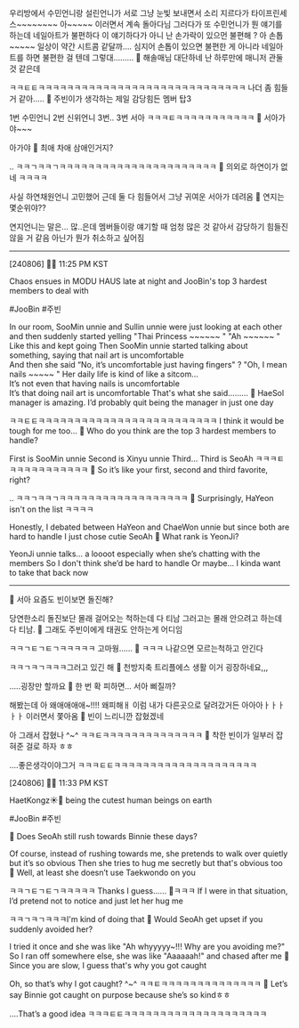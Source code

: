우리방에서
수민언니랑 설린언니가
서로 그냥 눈빛 보내면서
소리 지르다가
타이프린세스~~~~~~~~
아~~~~~
이러면서
계속 돌아다님
그러다가 또 수민언니가
뭔 얘기를 하는데
네일아트가 불편하다 이 얘기하다가
아니 난 손가락이 있으먼
불편해
?
아 손톱~~~~~
일상이 약간
시트콤 같달까….
심지어 손톱이 있으면 불편한 게 아니라
네일아트를 하면 불편한 걸 텐데
그렇대………
🫧 해솔매님 대단하네 난 하루만에 매니저 관둘 것 같은데

ㅋㅋㅌㅌㅋㅋㅋㅋㅋㅋㅋㅋㅋㅋㅋㅋㅋㅋㅋㅋㅋㅋㅋㅋㅋㅋㅋㅋㅋㅋㅋㅋㅋ
나더 좀 힘들 거 같아…..
🫧 주빈이가 생각하는 제일 감당힘든 멤버 탑3

1번 수민언니
2번 신위언니
3번..
3번 서아
ㅋㅋㅋㅌㅋㅋㅋㅋㅋㅋㅋㅋㅋㅋㅋ
🫧 서아가야~~~

아가야
🫧 최애 차애 삼애인거지?

..
ㅋㅋㄱㅋㅋㄱㅋㅋㅋㅋㅋㅋㅋㅋㅋㅋㅋㅋㅋㅋㅋㅋㅋㅋㅋㅋㅋㅋ
🫧 의외로 하연이가 없네 ㅋㅋㅋㅋ

사실 하연채원언니 고민했어
근데 둘 다 힘들어서
그냥 귀여운 서아가 데려옴
🫧 연지는 몇순위야??

연지언니는 말은… 많..은데
멤버들이랑 얘기할 때 엄청 많은 것 같아서
감당하기 힘들진 않을 거 같음
아닌가
뭔가 취소하고 싶어짐

___

[240806] 🐣💭 11:25 PM KST

Chaos ensues in MODU HAUS late at night and JooBin's top 3 hardest members to deal with

#JooBin #주빈



In our room, SooMin unnie and Sullin unnie were just looking at each other
and then suddenly started yelling
"Thai Princess ~~~~~~ "
"Ah ~~~~~~ "
Like this and kept going
Then SooMin unnie started talking about something, saying that nail art is uncomfortable  
And then she said
“No, it’s uncomfortable just having fingers"
?
"Oh, I mean nails \~~~~~ "
Her daily life is kind of like a sitcom…  
It’s not even that having nails is uncomfortable  
It’s that doing nail art is uncomfortable
That's what she said………
🫧 HaeSol manager is amazing. I’d probably quit being the manager in just one day

ㅋㅋㅌㅌㅋㅋㅋㅋㅋㅋㅋㅋㅋㅋㅋㅋㅋㅋㅋㅋㅋㅋㅋㅋㅋㅋㅋㅋㅋ
I think it would be tough for me too...
🫧 Who do you think are the top 3 hardest members to handle?

First is SooMin unnie
Second is Xinyu unnie
Third… 
Third is SeoAh
ㅋㅋㅋㅌㅋㅋㅋㅋㅋㅋㅋㅋㅋㅋㅋ
🫧 So it’s like your first, second and third favorite, right?

..
ㅋㅋㄱㅋㅋㄱㅋㅋㅋㅋㅋㅋㅋㅋㅋㅋㅋㅋㅋㅋㅋㅋㅋㅋ
🫧 Surprisingly, HaYeon isn't on the list ㅋㅋㅋㅋ

Honestly, I debated between HaYeon and ChaeWon unnie
but since both are hard to handle
I just chose cutie SeoAh
🫧 What rank is YeonJi?

YeonJi unnie talks… a loooot especially when she’s chatting with the members
So I don't think she’d be hard to handle
Or maybe…
I kinda want to take that back now
___

🫧 서아 요즘도 빈이보면 돌진해?

당연한소리
돌진보단 몰래 걸어오는 척하는데
다 티남
그러고는 몰래 안으려고 하는데
다 티남.
🫧 그래도 주빈이에게 태권도 안하는게 어디임

ㅋㅋㄱㅌㄱㅌㄱㅋㅋㅋㅋㅋ
고마웡……
🫧 ㅋㅋㅋ 나같으면 모르는척하고 안긴다

ㅋㅋㄱㅋㄱㅋㅋㅋ그러고 있긴 해
🫧 천방지축 트리플에스 생활 이거 굉장하네요,,,

…..굉장만 할까요
🫧 한 번 확 피하면... 서아 삐질까?

해봤는데
아 왜애애애애~!!!!
왜피해ㅐ
이럼
내가 다른곳으로 달려갔거든
아아아ㅏㅏㅏㅏㅏ
이러면서 쫓아옴
🫧 빈이 느리니깐 잡혔겠네

아 그래서 잡혔나
^~^
ㅋㅋㅌㅋㅋㅋㅋㅋㅋㅋㅋㅋㅋㅋㅋㅋㅋ
🫧 착한 빈이가 일부러 잡혀준 걸로 하자 ㅎㅎ

….좋은생각이야그거
ㅋㅋㅋㅌㅌㅋㅋㅋㅋㅋㅋㅋㅋㅋㅋㅋㅋㅋㅋㅋㅋㅋㅋㅋㅋ


[240806] 🐣💭 11:33 PM KST

HaetKongz☀🐣 being the cutest human beings on earth 

#JooBin #주빈


🫧 Does SeoAh still rush towards Binnie these days?

Of course, instead of rushing towards me, she pretends to walk over quietly but it’s so obvious
Then she tries to hug me secretly but that's obvious too
🫧 Well, at least she doesn’t use Taekwondo on you

ㅋㅋㄱㅌㄱㅌㄱㅋㅋㅋㅋㅋ
Thanks I guess……
🫧ㅋㅋㅋ If I were in that situation, I’d pretend not to notice and just let her hug me

ㅋㅋㄱㅋㄱㅋㅋㅋI'm kind of doing that 
🫧 Would SeoAh get upset if you suddenly avoided her?

I tried it once and she was like
"Ah whyyyyy~!!! Why are you avoiding me?" 
So I ran off somewhere else, she was like "Aaaaaah!" and chased after me
🫧 Since you are slow, I guess that's why you got caught

Oh, so that’s why I got caught?
^~^
ㅋㅋㅌㅋㅋㅋㅋㅋㅋㅋㅋㅋㅋㅋㅋㅋㅋ
🫧 Let’s say Binnie got caught on purpose because she’s so kindㅎㅎ

....That’s a good idea
ㅋㅋㅋㅌㅌㅋㅋㅋㅋㅋㅋㅋㅋㅋㅋㅋㅋㅋㅋㅋㅋㅋㅋㅋㅋ